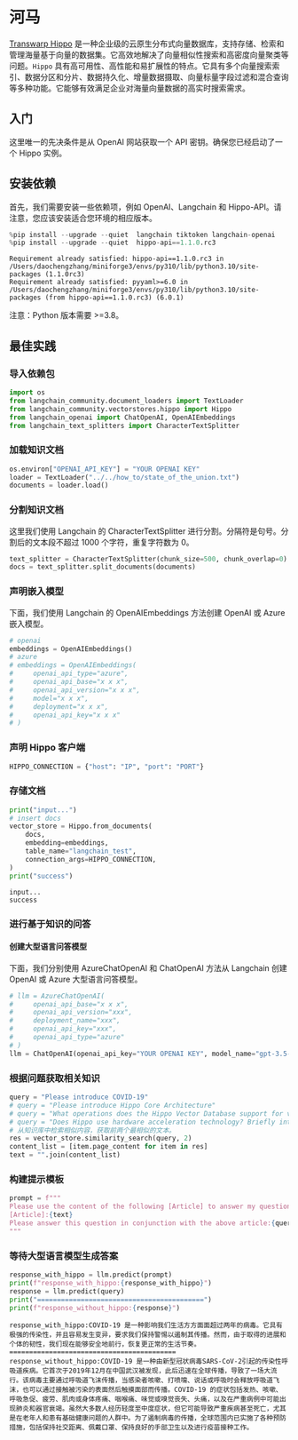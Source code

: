 # 河马

[Transwarp Hippo](https://www.transwarp.cn/en/subproduct/hippo) 是一种企业级的云原生分布式向量数据库，支持存储、检索和管理海量基于向量的数据集。它高效地解决了向量相似性搜索和高密度向量聚类等问题。`Hippo` 具有高可用性、高性能和易扩展性的特点。它具有多个向量搜索索引、数据分区和分片、数据持久化、增量数据摄取、向量标量字段过滤和混合查询等多种功能。它能够有效满足企业对海量向量数据的高实时搜索需求。

## 入门

这里唯一的先决条件是从 OpenAI 网站获取一个 API 密钥。确保您已经启动了一个 Hippo 实例。

## 安装依赖

首先，我们需要安装一些依赖项，例如 OpenAI、Langchain 和 Hippo-API。请注意，您应该安装适合您环境的相应版本。

```python
%pip install --upgrade --quiet  langchain tiktoken langchain-openai
%pip install --upgrade --quiet  hippo-api==1.1.0.rc3
```

```output
Requirement already satisfied: hippo-api==1.1.0.rc3 in /Users/daochengzhang/miniforge3/envs/py310/lib/python3.10/site-packages (1.1.0rc3)
Requirement already satisfied: pyyaml>=6.0 in /Users/daochengzhang/miniforge3/envs/py310/lib/python3.10/site-packages (from hippo-api==1.1.0.rc3) (6.0.1)
```

注意：Python 版本需要 >=3.8。

## 最佳实践

### 导入依赖包

```python
import os
from langchain_community.document_loaders import TextLoader
from langchain_community.vectorstores.hippo import Hippo
from langchain_openai import ChatOpenAI, OpenAIEmbeddings
from langchain_text_splitters import CharacterTextSplitter
```

### 加载知识文档

```python
os.environ["OPENAI_API_KEY"] = "YOUR OPENAI KEY"
loader = TextLoader("../../how_to/state_of_the_union.txt")
documents = loader.load()
```

### 分割知识文档

这里我们使用 Langchain 的 CharacterTextSplitter 进行分割。分隔符是句号。分割后的文本段不超过 1000 个字符，重复字符数为 0。

```python
text_splitter = CharacterTextSplitter(chunk_size=500, chunk_overlap=0)
docs = text_splitter.split_documents(documents)
```

### 声明嵌入模型

下面，我们使用 Langchain 的 OpenAIEmbeddings 方法创建 OpenAI 或 Azure 嵌入模型。

```python
# openai
embeddings = OpenAIEmbeddings()
# azure
# embeddings = OpenAIEmbeddings(
#     openai_api_type="azure",
#     openai_api_base="x x x",
#     openai_api_version="x x x",
#     model="x x x",
#     deployment="x x x",
#     openai_api_key="x x x"
# )
```

### 声明 Hippo 客户端

```python
HIPPO_CONNECTION = {"host": "IP", "port": "PORT"}
```

### 存储文档

```python
print("input...")
# insert docs
vector_store = Hippo.from_documents(
    docs,
    embedding=embeddings,
    table_name="langchain_test",
    connection_args=HIPPO_CONNECTION,
)
print("success")
```

```output
input...
success
```

### 进行基于知识的问答

#### 创建大型语言问答模型

下面，我们分别使用 AzureChatOpenAI 和 ChatOpenAI 方法从 Langchain 创建 OpenAI 或 Azure 大型语言问答模型。

```python
# llm = AzureChatOpenAI(
#     openai_api_base="x x x",
#     openai_api_version="xxx",
#     deployment_name="xxx",
#     openai_api_key="xxx",
#     openai_api_type="azure"
# )
llm = ChatOpenAI(openai_api_key="YOUR OPENAI KEY", model_name="gpt-3.5-turbo-16k")
```

### 根据问题获取相关知识

```python
query = "Please introduce COVID-19"
# query = "Please introduce Hippo Core Architecture"
# query = "What operations does the Hippo Vector Database support for vector data?"
# query = "Does Hippo use hardware acceleration technology? Briefly introduce hardware acceleration technology."
# 从知识库中检索相似内容，获取前两个最相似的文本。
res = vector_store.similarity_search(query, 2)
content_list = [item.page_content for item in res]
text = "".join(content_list)
```

### 构建提示模板

```python
prompt = f"""
Please use the content of the following [Article] to answer my question. If you don't know, please say you don't know, and the answer should be concise."
[Article]:{text}
Please answer this question in conjunction with the above article:{query}
"""
```

### 等待大型语言模型生成答案

```python
response_with_hippo = llm.predict(prompt)
print(f"response_with_hippo:{response_with_hippo}")
response = llm.predict(query)
print("==========================================")
print(f"response_without_hippo:{response}")
```

```output
response_with_hippo:COVID-19 是一种影响我们生活方方面面超过两年的病毒。它具有极强的传染性，并且容易发生变异，要求我们保持警惕以遏制其传播。然而，由于取得的进展和个体的韧性，我们现在能够安全地前行，恢复更正常的生活节奏。
==========================================
response_without_hippo:COVID-19 是一种由新型冠状病毒SARS-CoV-2引起的传染性呼吸道疾病。它首次于2019年12月在中国武汉被发现，此后迅速在全球传播，导致了一场大流行。该病毒主要通过呼吸道飞沫传播，当感染者咳嗽、打喷嚏、说话或呼吸时会释放呼吸道飞沫，也可以通过接触被污染的表面然后触摸面部而传播。COVID-19 的症状包括发热、咳嗽、呼吸急促、疲劳、肌肉或身体疼痛、咽喉痛、味觉或嗅觉丧失、头痛，以及在严重病例中可能出现肺炎和器官衰竭。虽然大多数人经历轻度至中度症状，但它可能导致严重疾病甚至死亡，尤其是在老年人和患有基础健康问题的人群中。为了遏制病毒的传播，全球范围内已实施了各种预防措施，包括保持社交距离、佩戴口罩、保持良好的手部卫生以及进行疫苗接种工作。
```